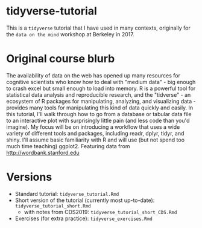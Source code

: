 # tidyverse-tutorial

This is a `tidyverse` tutorial that I have used in many contexts, originally for the `data on the mind` workshop at Berkeley in 2017. 

# Original course blurb

The availability of data on the web has opened up many resources for cognitive scientists who know how to deal with "medium data" - big enough to crash excel but small enough to load into memory. R is a powerful tool for statistical data analysis and reproducible research, and the "tidverse" - an ecosystem of R packages for manipulating, analyzing, and visualizing data - provides many tools for manipulating this kind of data quickly and easily. In this tutorial, I'll walk through how to go from a database or tabular data file to an interactive plot with surprisingly little pain (and less code than you'd imagine). My focus will be on introducing a workflow that uses a wide variety of different tools and packages, including readr, dplyr, tidyr, and shiny. I'll assume basic familiarity with R and will use (but not spend too much time teaching) ggplot2. Featuring data from http://wordbank.stanford.edu

# Versions

* Standard tutorial: `tidyverse_tutorial.Rmd`
* Short version of the tutorial (currently most up-to-date): `tidyverse_tutorial_short.Rmd`
  * with notes from CDS2019: `tidyverse_tutorial_short_CDS.Rmd`
* Exercises (for extra practice): `tidyverse_exercises.Rmd`


